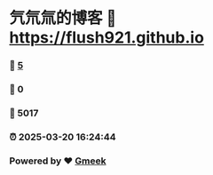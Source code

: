 # 氕氘氚的博客 :link: https://flush921.github.io 
### :page_facing_up: [5](https://flush921.github.io/tag.html) 
### :speech_balloon: 0 
### :hibiscus: 5017 
### :alarm_clock: 2025-03-20 16:24:44 
### Powered by :heart: [Gmeek](https://github.com/Meekdai/Gmeek)

